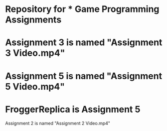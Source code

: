 # Repository for * Game Programming Assignments
# Assignment 3 is named "Assignment 3 Video.mp4"
# Assignment 5 is named "Assignment 5 Video.mp4"
# FroggerReplica is Assignment 5
Assignment 2 is named "Assignment 2 Video.mp4"

